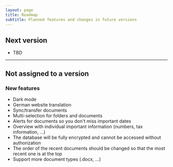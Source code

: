 ```yaml
---
layout: page
title: Roadmap
subtitle: Planned features and changes in future versions 
---
```


## Next version
- TBD

___

## Not assigned to a version 
### New features 
- Dark mode
- German website translation 
- Sync/transfer documents
- Multi-selection for folders and documents
- Alerts for documents so you don't miss important dates
- Overview with individual important information (numbers, tax information, ...)
- The database will be fully encrypted and cannot be accessed without authorization
- The order of the recent documents should be changed so that the most recent one is at the top
- Support more document types (.docx, ...)

